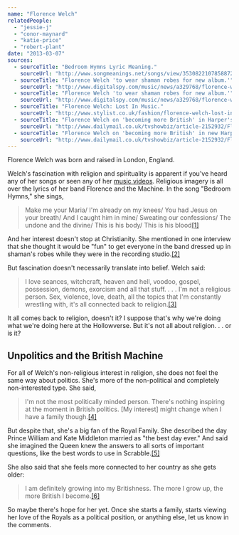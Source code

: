 ```yaml
---
name: "Florence Welch"
relatedPeople:
  - "jessie-j"
  - "conor-maynard"
  - "katie-price"
  - "robert-plant"
date: "2013-03-07"
sources:
  - sourceTitle: "Bedroom Hymns Lyric Meaning."
    sourceUrl: "http://www.songmeanings.net/songs/view/3530822107858872705/"
  - sourceTitle: "Florence Welch 'to wear shaman robes for new album.'"
    sourceUrl: "http://www.digitalspy.com/music/news/a329768/florence-welch-to-wear-shaman-robes-for-new-album.html"
  - sourceTitle: "Florence Welch 'to wear shaman robes for new album.'"
    sourceUrl: "http://www.digitalspy.com/music/news/a329768/florence-welch-to-wear-shaman-robes-for-new-album.html"
  - sourceTitle: "Florence Welch: Lost In Music."
    sourceUrl: "http://www.stylist.co.uk/fashion/florence-welch-lost-in-music#image-rotator-1"
  - sourceTitle: "Florence Welch on 'becoming more British' in Harper's Bazaar."
    sourceUrl: "http://www.dailymail.co.uk/tvshowbiz/article-2152932/Florence-Welch-British-new-Harpers-Bazaar.html"
  - sourceTitle: "Florence Welch on 'becoming more British' in new Harper's Bazaar."
    sourceUrl: "http://www.dailymail.co.uk/tvshowbiz/article-2152932/Florence-Welch-British-new-Harpers-Bazaar.html"
---
```


Florence Welch was born and raised in London, England.

Welch's fascination with religion and spirituality is apparent if you've heard any of her songs or seen any of her [music videos](http://www.youtube.com/watch?v=TpLXQorSQe8). Religious imagery is all over the lyrics of her band Florence and the Machine. In the song "Bedroom Hymns," she sings,

>Make me your Maria/ I'm already on my knees/ You had Jesus on your breath/ And I caught him in mine/ Sweating our confessions/ The undone and the divine/ This is his body/ This is his blood<a class="source-citation" href="http://www.songmeanings.net/songs/view/3530822107858872705/" title="Bedroom Hymns Lyric Meaning.">[1]</a>

And her interest doesn't stop at Christianity. She mentioned in one interview that she thought it would be "fun" to get everyone in the band dressed up in shaman's robes while they were in the recording studio.<a class="source-citation" href="http://www.digitalspy.com/music/news/a329768/florence-welch-to-wear-shaman-robes-for-new-album.html" title="Florence Welch &apos;to wear shaman robes for new album.&apos;">[2]</a>

But fascination doesn't necessarily translate into belief. Welch said:

>I love seances, witchcraft, heaven and hell, voodoo, gospel, possession, demons, exorcism and all that stuff. . . . I'm not a religious person. Sex, violence, love, death, all the topics that I'm constantly wrestling with, it's all connected back to religion.<a class="source-citation" href="http://www.digitalspy.com/music/news/a329768/florence-welch-to-wear-shaman-robes-for-new-album.html" title="Florence Welch &apos;to wear shaman robes for new album.&apos;">[3]</a>

It all comes back to religion, doesn't it? I suppose that's why we're doing what we're doing here at the Hollowverse. But it's not all about religion. . . or is it?


## Unpolitics and the British Machine

For all of Welch's non-religious interest in religion, she does not feel the same way about politics. She's more of the non-political and completely non-interested type. She said,

>I'm not the most politically minded person. There's nothing inspiring at the moment in British politics. [My interest] might change when I have a family though.<a class="source-citation" href="http://www.stylist.co.uk/fashion/florence-welch-lost-in-music#image-rotator-1" title="Florence Welch: Lost In Music.">[4]</a>

But despite that, she's a big fan of the Royal Family. She described the day Prince William and Kate Middleton married as "the best day ever." And said she imagined the Queen knew the answers to all sorts of important questions, like the best words to use in Scrabble.<a class="source-citation" href="http://www.dailymail.co.uk/tvshowbiz/article-2152932/Florence-Welch-British-new-Harpers-Bazaar.html" title="Florence Welch on &apos;becoming more British&apos; in Harper&apos;s Bazaar.">[5]</a>

She also said that she feels more connected to her country as she gets older:

>I am definitely growing into my Britishness. The more I grow up, the more British I become.<a class="source-citation" href="http://www.dailymail.co.uk/tvshowbiz/article-2152932/Florence-Welch-British-new-Harpers-Bazaar.html" title="Florence Welch on &apos;becoming more British&apos; in new Harper&apos;s Bazaar.">[6]</a>

So maybe there's hope for her yet. Once she starts a family, starts viewing her love of the Royals as a political position, or anything else, let us know in the comments.